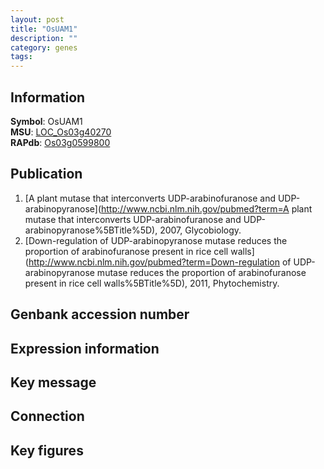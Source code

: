 ```yaml
---
layout: post
title: "OsUAM1"
description: ""
category: genes
tags: 
---
```


## Information
__Symbol__: OsUAM1  
__MSU__: [LOC_Os03g40270](http://rice.plantbiology.msu.edu/cgi-bin/ORF_infopage.cgi?orf=LOC_Os03g40270)  
__RAPdb__: [Os03g0599800](http://rapdb.dna.affrc.go.jp/viewer/gbrowse_details/irgsp1?name=Os03g0599800)  

## Publication
1. [A plant mutase that interconverts UDP-arabinofuranose and UDP-arabinopyranose](http://www.ncbi.nlm.nih.gov/pubmed?term=A plant mutase that interconverts UDP-arabinofuranose and UDP-arabinopyranose%5BTitle%5D), 2007, Glycobiology.
2. [Down-regulation of UDP-arabinopyranose mutase reduces the proportion of arabinofuranose present in rice cell walls](http://www.ncbi.nlm.nih.gov/pubmed?term=Down-regulation of UDP-arabinopyranose mutase reduces the proportion of arabinofuranose present in rice cell walls%5BTitle%5D), 2011, Phytochemistry.

## Genbank accession number

## Expression information

## Key message

## Connection

## Key figures


